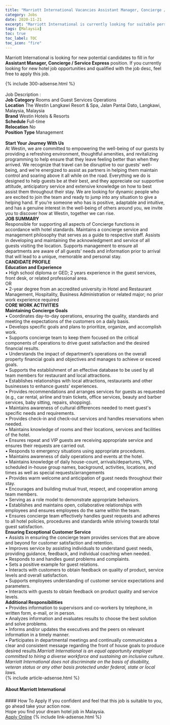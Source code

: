 ```yaml
---
title: "Marriott International Vacancies Assistant Manager, Concierge / Service Express" 
category: Jobs 
date: 2020-11-21 
excerpt: "Marriott International is currently looking for suitable person to fill in the Assistant Manager, Concierge / Service Express which positioned at Malaysia" 
tags: [Malaysia] 
toc: true 
toc_label: TOC 
toc_icon: "fire" 
--- 
```


<p>Marriott International is looking for new potential candidates to fill in for <b>Assistant Manager, Concierge / Service Express</b> position. If you currently looking for new hotel job opportunities and qualified with the job desc, feel free to apply this job.
</p>{% include 300-adsense.html %} 
<div><br>Job Description :<br><b>Job Category</b> Rooms and Guest Services Operations<br><b>Location</b> The Westin Langkawi Resort &amp; Spa, Jalan Pantai Dato, Langkawi, Malaysia, Malaysia<br><b>Brand</b> Westin Hotels &amp; Resorts<br><b>Schedule</b> Full-time<br><b>Relocation</b> No<br><b>Position Type</b> Management<br><b><br>Start Your Journey With Us</b><br>At Westin, we are committed to empowering the well-being of our guests by providing a refreshing environment, thoughtful amenities, and revitalizing programming to help ensure that they leave feeling better than when they arrived. We recognize that travel can be disruptive to our guests&#8217; well-being, and we&#8217;re energized to assist as partners in helping them maintain control and soaring above it all while on the road. Everything we do is designed to help guests be at their best, and they appreciate our supportive attitude, anticipatory service and extensive knowledge on how to best assist them throughout their stay. We are looking for dynamic people who are excited to join the team and ready to jump into any situation to give a helping hand. If you&#8217;re someone who has is positive, adaptable and intuitive, and has a genuine interest in the well-being of others around you, we invite you to discover how at Westin, together we can rise.<br><b>JOB SUMMARY</b><br>Responsible for supporting all aspects of Concierge functions in accordance with hotel standards. Maintains a concierge service and management philosophy that serves as a guide to respective staff. Assists in developing and maintaining the acknowledgment and service of all guests visiting the location. Supports management to ensure all departments are aware of all guests&#8217; needs and information prior to arrival that will lead to a unique, memorable and personal stay.<br><b>CANDIDATE PROFILE </b><br><b>Education and Experience</b><br>&#8226; High school diploma or GED; 2 years experience in the guest services, front desk, or related professional area.<br>OR<br>&#8226; 2-year degree from an accredited university in Hotel and Restaurant Management, Hospitality, Business Administration or related major; no prior work experience required<br><b>CORE WORK ACTIVITIES</b><br><b>Maintaining Concierge Goals</b><br>&#8226; Coordinates day-to-day operations, ensuring the quality, standards and meeting the expectations of the customers on a daily basis.<br>&#8226; Develops specific goals and plans to prioritize, organize, and accomplish work.<br>&#8226; Supports concierge team to keep them focused on the critical components of operations to drive guest satisfaction and the desired financial results.<br>&#8226; Understands the impact of department&#8217;s operations on the overall property financial goals and objectives and manages to achieve or exceed goals.<br>&#8226; Supports the establishment of an effective database to be used by all team members for restaurant and local attractions.<br>&#8226; Establishes relationships with local attractions, restaurants and other businesses to enhance guests&#8217; experiences.<br>&#8226; Provides recommendations and arranges services for guests as requested (e.g., car rental, airline and train tickets, office services, beauty and barber services, baby sitting, repairs, shopping).<br>&#8226; Maintains awareness of cultural differences needed to meet guest's specific needs and requirements.<br>&#8226; Provides check-in and check-out services and handles reservations when needed.<br>&#8226; Maintains knowledge of rooms and their locations, services and facilities of the hotel.<br>&#8226; Ensures repeat and VIP guests are receiving appropriate service and ensures their requests are carried out.<br>&#8226; Responds to emergency situations using appropriate procedures.<br>&#8226; Maintains awareness of daily operations and events at the hotel.<br>&#8226; Maintains knowledge of daily house-count, arrivals/departures, VIPs, scheduled in-house group names, background, activities, locations, and times as well as special requests/arrangements<br>&#8226; Provides warm welcome and anticipation of guest needs throughout their stay.<br>&#8226; Encourages and building mutual trust, respect, and cooperation among team members.<br>&#8226; Serving as a role model to demonstrate appropriate behaviors.<br>&#8226; Establishes and maintains open, collaborative relationships with employees and ensures employees do the same within the team.<br>&#8226; Ensures concierge team effectively handles guest requests and adheres to all hotel policies, procedures and standards while striving towards total guest satisfaction.<br><b>Ensuring Exceptional Customer Service </b><br>&#8226; Assists in ensuring the concierge team provides services that are above and beyond for customer satisfaction and retention.<br>&#8226; Improves service by assisting individuals to understand guest needs, providing guidance, feedback, and individual coaching when needed.<br>&#8226; Responds to and handles guest problems and complaints.<br>&#8226; Sets a positive example for guest relations.<br>&#8226; Interacts with customers to obtain feedback on quality of product, service levels and overall satisfaction.<br>&#8226; Supports employees understanding of customer service expectations and parameters.<br>&#8226; Interacts with guests to obtain feedback on product quality and service levels.<br><b>Additional Responsibilities </b><br>&#8226; Provides information to supervisors and co-workers by telephone, in written form, e-mail, or in person.<br>&#8226; Analyzes information and evaluates results to choose the best solution and solve problems.<br>&#8226; Informs and/or updates the executives and the peers on relevant information in a timely manner.<br>&#8226; Participates in departmental meetings and continually communicates a clear and consistent message regarding the front of house goals to produce desired results.<i>Marriott International is an equal opportunity employer committed to hiring a diverse workforce and sustaining an inclusive culture. Marriott International does not discriminate on the basis of disability, veteran status or any other basis protected under federal, state or local laws.</i><br></div> 
{% include article-adsense.html %} 
<div><div><div><div><div> <h4>About <span>Marriott International</span></h4></div></div></div></div></div> 
#### How To Apply 
If you confident and feel that this job is suitable to you, go ahead take your action now. <br/> 
Hope you find your dream hotel job in Malaysia. <br/> 
<a href="https://www.monster.com.my/seeker/job-apply?id=1985799&autoApply=true" class="btn btn--info" target="_blank" rel="nofollow noopenner">Apply Online</a> 
{% include link-adsense.html %} 